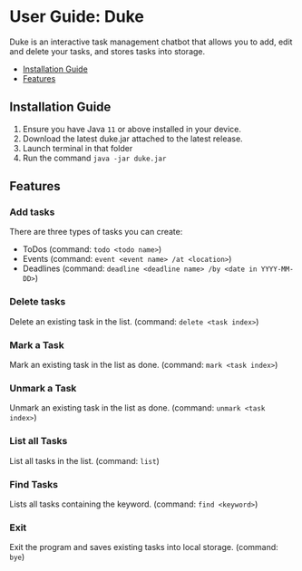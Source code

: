 # User Guide: Duke 
Duke is an interactive task management chatbot that allows you to add, edit and delete your tasks, and stores tasks into storage. 

- [Installation Guide](#quick-start)
- [Features](#features)

## Installation Guide 
1. Ensure you have Java `11` or above installed in your device. 
2. Download the latest duke.jar attached to the latest release.
3. Launch terminal in that folder
4. Run the command `java -jar duke.jar`

## Features 
### Add tasks 
There are three types of tasks you can create:
- ToDos (command: `todo <todo name>`)
- Events (command: `event <event name> /at <location>`)
- Deadlines (command: `deadline <deadline name> /by <date in YYYY-MM-DD>`)

### Delete tasks 
Delete an existing task in the list. (command: `delete <task index>`)

### Mark a Task 
Mark an existing task in the list as done. (command: `mark <task index>`)

### Unmark a Task
Unmark an existing task in the list as done. (command: `unmark <task index>`)

### List all Tasks
List all tasks in the list. (command: `list`)

### Find Tasks
Lists all tasks containing the keyword. (command: `find <keyword>`)

### Exit 
Exit the program and saves existing tasks into local storage. (command: `bye`)



